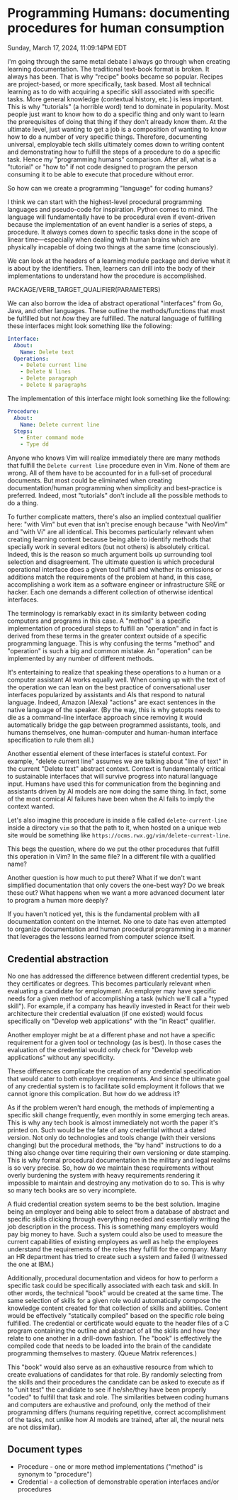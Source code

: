 # Programming Humans: documenting procedures for human consumption

Sunday, March 17, 2024, 11:09:14PM EDT

I'm going through the same metal debate I always go through when creating learning documentation. The traditional text-book format is broken. It always has been. That is why "recipe" books became so popular. Recipes are project-based, or more specifically, task based. Most all technical learning as to do with acquiring a specific skill associated with specific tasks. More general knowledge (contextual history, etc.) is less important. This is why "tutorials" (a horrible word) tend to dominate in popularity. Most people just want to know how to do a specific thing and only want to learn the prerequisites of doing that thing if they don't already know them. At the ultimate level, just wanting to get a job is a composition of wanting to know how to do a number of very specific things. Therefore, documenting universal, employable tech skills ultimately comes down to writing content and demonstrating how to fulfill the steps of a procedure to do a specific task. Hence my "programming humans" comparison. After all, what is a "tutorial" or "how to" if not code designed to program the person consuming it to be able to execute that procedure without error.

So how can we create a programming "language" for coding humans?

I think we can start with the highest-level procedural programming languages and pseudo-code for inspiration. Python comes to mind. The language will fundamentally have to be procedural even if event-driven because the implementation of an event handler is a series of steps, a procedure. It always comes down to specific tasks done in the scope of linear time—especially when dealing with human brains which are physically incapable of doing two things at the same time (consciously).

We can look at the headers of a learning module package and derive what it is about by the identifiers. Then, learners can drill into the body of their implementations to understand how the procedure is accomplished.

PACKAGE/VERB_TARGET_QUALIFIER(PARAMETERS)

We can also borrow the idea of abstract operational "interfaces" from Go, Java, and other languages. These outline the methods/functions that must be fulfilled but not *how* they are fulfilled. The natural language of fulfilling these interfaces might look something like the following:

```yaml
Interface:
  About:
    Name: Delete text
  Operations:
    - Delete current line
    - Delete N lines
    - Delete paragraph
    - Delete N paragraphs
```

The implementation of this interface might look something like the following:

```yaml
Procedure:
  About:
    Name: Delete current line
  Steps:
    - Enter command mode
    - Type dd
```

Anyone who knows Vim will realize immediately there are many methods that fulfill the `Delete current line` procedure even in Vim. None of them are wrong. All of them have to be accounted for in a full-set of procedural documents. But most could be eliminated when creating documentation/human programming when simplicity and best-practice is preferred. Indeed, most "tutorials" don't include all the possible methods to do a thing.

To further complicate matters, there's also an implied contextual qualifier here: "with Vim" but even that isn't precise enough because "with NeoVim" and "with Vi" are all identical. This becomes particularly relevant when creating learning content because being able to identify methods that specially work in several editors (but not others) is absolutely critical. Indeed, this is the reason so much argument boils up surrounding tool selection and disagreement. The ultimate question is which procedural operational interface does a given tool fulfill and whether its omissions or additions match the requirements of the problem at hand, in this case, accomplishing a work item as a software engineer or infrastructure SRE or hacker. Each one demands a different collection of otherwise identical interfaces.

The terminology is remarkably exact in its similarity between coding computers and programs in this case. A "method" is a specific implementation of procedural steps to fulfill an "operation" and in fact is derived from these terms in the greater context outside of a specific programming language. This is why confusing the terms "method" and "operation" is such a big and common mistake. An "operation" can be implemented by any number of different methods.

It's entertaining to realize that speaking these operations to a human or a computer assistant AI works equally well. When coming up with the text of the operation we can lean on the best practice of conversational user interfaces popularized by assistants and AIs that respond to natural language. Indeed, Amazon (Alexa) "actions" are exact sentences in the native language of the speaker. (By the way, this is why getopts needs to die as a command-line interface approach since removing it would automatically bridge the gap between programmed assistants, tools, and humans themselves, one human-computer and human-human interface specification to rule them all.)

Another essential element of these interfaces is stateful context. For example, "delete current line" assumes we are talking about "line of text" in the current "Delete text" abstract context. Context is fundamentally critical to sustainable interfaces that will survive progress into natural language input. Humans have used this for communication from the beginning and assistants driven by AI models are now doing the same thing. In fact, some of the most comical AI failures have been when the AI fails to imply the context wanted.

Let's also imagine this procedure is inside a file called `delete-current-line` inside a directory `vim` so that the path to it, when hosted on a unique web site would be something like `https://ocms.rwx.gg/vim/delete-current-line`.

This begs the question, where do we put the other procedures that fulfill this operation in Vim? In the same file? In a different file with a qualified name?

Another question is how much to put there? What if we don't want simplified documentation that only covers the one-best way? Do we break these out? What happens when we want a more advanced document later to program a human more deeply?

If you haven't noticed yet, this is the fundamental problem with all documentation content on the Internet. No one to date has even attempted to organize documentation and human procedural programming in a manner that leverages the lessons learned from computer science itself.

## Credential abstraction

No one has addressed the difference between different credential types, be they certificates or degrees. This becomes particularly relevant when evaluating a candidate for employment. An employer may have specific needs for a given method of accomplishing a task (which we'll call a "typed skill"). For example, if a company has heavily invested in React for their web architecture their credential evaluation (if one existed) would focus specifically on "Develop web applications" with the "in React" qualifier.

Another employer might be at a different phase and not have a specific requirement for a given tool or technology (as is best). In those cases the evaluation of the credential would only check for "Develop web applications" without any specificity.

These differences complicate the creation of any credential specification that would cater to both employer requirements. And since the ultimate goal of any credential system is to facilitate solid employment it follows that we cannot ignore this complication. But how do we address it?

As if the problem weren't hard enough, the methods of implementing a specific skill change frequently, even monthly in some emerging tech areas. This is why any tech book is almost immediately not worth the paper it's printed on. Such would be the fate of any credential without a dated version. Not only do technologies and tools change (with their versions changing) but the procedural methods, the "by hand" instructions to do a thing also change over time requiring their own versioning or date stamping. This is why formal procedural documentation in the military and legal realms is so very precise. So, how do we maintain these requirements without overly burdening the system with heavy requirements rendering it impossible to maintain and destroying any motivation do to so. This is why so many tech books are so very incomplete.

A fluid credential creation system seems to be the best solution. Imagine being an employer and being able to select from a database of abstract and specific skills clicking through everything needed and essentially writing the job description in the process. This is something many employers would pay big money to have. Such a system could also be used to measure the current capabilities of existing employees as well as help the employees understand the requirements of the roles they fulfill for the company. Many an HR department has tried to create such a system and failed (I witnessed the one at IBM.)

Additionally, procedural documentation and videos for how to perform a specific task could be specifically associated with each task and skill. In other words, the technical "book" would be created at the same time. The same selection of skills for a given role would automatically compose the knowledge content created for that collection of skills and abilities. Content would be effectively "statically compiled" based on the specific role being fulfilled. The credential or certificate would equate to the header files of a C program containing the outline and abstract of all the skills and how they relate to one another in a drill-down fashion. The "book" is effectively the compiled code that needs to be loaded into the brain of the candidate programming themselves to mastery. (Queue Matrix references.)

This "book" would also serve as an exhaustive resource from which to create evaluations of candidates for that role. By randomly selecting from the skills and their procedures the candidate can be asked to execute as if to "unit test" the candidate to see if he/she/they have been properly "coded" to fulfill that task and role. The similarities between coding humans and computers are exhaustive and profound, only the method of their programming differs (humans requiring repetitive, correct accomplishment of the tasks, not unlike how AI models are trained, after all, the neural nets are not dissimilar).

## Document types

* Procedure - one or more method implementations ("method" is synonym to "procedure")
* Credential - a collection of demonstrable operation interfaces and/or procedures

